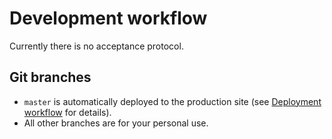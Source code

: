 # Development workflow

Currently there is no acceptance protocol.

## Git branches

* `master` is automatically deployed to the production site (see [Deployment workflow](../deployment/workflow.md) for details).
* All other branches are for your personal use.
